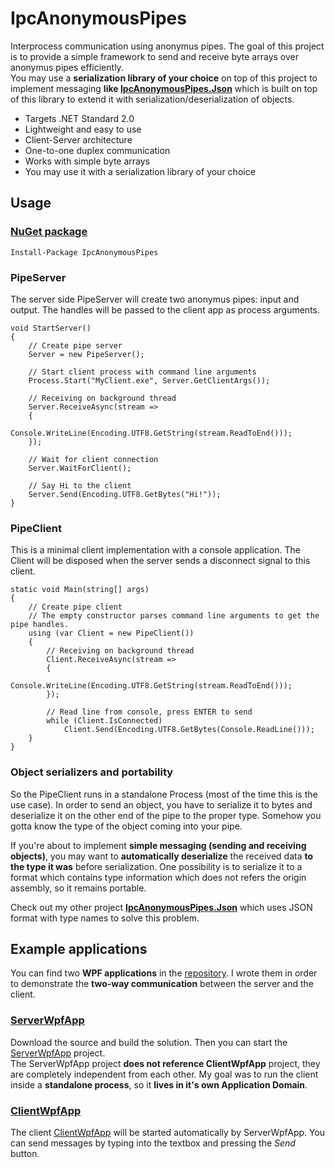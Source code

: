 # IpcAnonymousPipes
Interprocess communication using anonymus pipes. 
The goal of this project is to provide a simple framework to send and receive byte arrays over 
anonymus pipes efficiently.  
You may use a **serialization library of your choice** on top of this project to implement messaging 
**like [IpcAnonymousPipes.Json](https://github.com/geloczigeri/ipc-anonymouspipes-json)** which is built 
on top of this library to extend it with serialization/deserialization of objects.  

- Targets .NET Standard 2.0
- Lightweight and easy to use
- Client-Server architecture
- One-to-one duplex communication
- Works with simple byte arrays
- You may use it with a serialization library of your choice


## Usage

### [NuGet package](https://www.nuget.org/packages/IpcAnonymousPipes/)
```
Install-Package IpcAnonymousPipes
```

### PipeServer

The server side PipeServer will create two anonymus pipes: input and output. The handles will be passed to the client app as process arguments.  

```
void StartServer()
{
    // Create pipe server
    Server = new PipeServer();
    
    // Start client process with command line arguments
    Process.Start("MyClient.exe", Server.GetClientArgs());
    
    // Receiving on background thread
    Server.ReceiveAsync(stream =>
    {
        Console.WriteLine(Encoding.UTF8.GetString(stream.ReadToEnd()));
    });
    
    // Wait for client connection
    Server.WaitForClient();
    
    // Say Hi to the client
    Server.Send(Encoding.UTF8.GetBytes("Hi!"));
}
```

### PipeClient

This is a minimal client implementation with a console application.
The Client will be disposed when the server sends a disconnect signal to this client.

```
static void Main(string[] args)
{
    // Create pipe client
    // The empty constructor parses command line arguments to get the pipe handles.
    using (var Client = new PipeClient())
    {
        // Receiving on background thread
        Client.ReceiveAsync(stream =>
        {
            Console.WriteLine(Encoding.UTF8.GetString(stream.ReadToEnd()));
        });

        // Read line from console, press ENTER to send
        while (Client.IsConnected)
            Client.Send(Encoding.UTF8.GetBytes(Console.ReadLine()));
    }
}
```

### Object serializers and portability

So the PipeClient runs in a standalone Process (most of the time this is the use case). In order 
to send an object, you have to serialize it to bytes and deserialize it on the other end of the 
pipe to the proper type. Somehow you gotta know the type of the object coming into your pipe.  

If you're about to implement **simple messaging (sending and receiving objects)**, you may want to 
**automatically deserialize** the received data **to the type it was** before serialization. One 
possibility is to serialize it to a format which contains type information which does not refers 
the origin assembly, so it remains portable.  

Check out my other project 
**[IpcAnonymousPipes.Json](https://github.com/geloczigeri/ipc-anonymouspipes-json)** 
which uses JSON format with type names to solve this problem. 

## Example applications

You can find two **WPF applications** in the [repository](https://github.com/geloczigeri/ipc-anonymouspipes). 
I wrote them in order to demonstrate the **two-way communication** between the server and the client.  

### [ServerWpfApp](https://github.com/geloczigeri/ipc-anonymouspipes/tree/main/Examples/ServerWpfApp)

Download the source and build the solution. Then you can start the 
[ServerWpfApp](https://github.com/geloczigeri/ipc-anonymouspipes/tree/main/Examples/ServerWpfApp)
project.  
The ServerWpfApp project **does not reference ClientWpfApp** project, they are completely independent from each other.
My goal was to run the client inside a **standalone process**, so it **lives in it's own Application Domain**. 

### [ClientWpfApp](https://github.com/geloczigeri/ipc-anonymouspipes/tree/main/Examples/ClientWpfApp)

The client
[ClientWpfApp](https://github.com/geloczigeri/ipc-anonymouspipes/tree/main/Examples/ClientWpfApp)
will be started automatically by ServerWpfApp. 
You can send messages by typing into the textbox and pressing the *Send* button.
